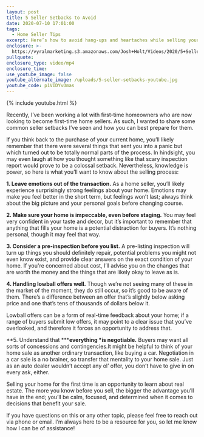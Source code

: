 ```yaml
---
layout: post
title: 5 Seller Setbacks to Avoid
date: 2020-07-10 17:01:00
tags:
  - Home Seller Tips
excerpt: Here’s how to avoid hang-ups and heartaches while selling your home.
enclosure: >-
  https://vyralmarketing.s3.amazonaws.com/Josh+Holt/Videos/2020/5+Seller+Setbacks+to+Avoid.mp4
pullquote:
enclosure_type: video/mp4
enclosure_time:
use_youtube_image: false
youtube_alternate_image: /uploads/5-seller-setbacks-youtube.jpg
youtube_code: p1VIDYvOmas
---
```


{% include youtube.html %}

Recently, I’ve been working a lot with first-time homeowners who are now looking to become first-time home sellers. As such, I wanted to share some common seller setbacks I’ve seen and how you can best prepare for them.&nbsp;

If you think back to the purchase of your current home, you’ll likely remember that there were several things that sent you into a panic but which turned out to be totally normal parts of the process. In hindsight, you may even laugh at how you thought something like that scary inspection report would prove to be a colossal setback. Nevertheless, knowledge is power, so here is what you’ll want to know about the selling process:&nbsp;

**1\. Leave emotions out of the transaction.** As a home seller, you’ll likely experience surprisingly strong feelings about your home. Emotions may make you feel better in the short term, but feelings won’t last; always think about the big picture and your personal goals before changing course.&nbsp;

**2\. Make sure your home is impeccable, even before staging.** You may feel very confident in your taste and decor, but it’s important to remember that anything that fills your home is a potential distraction for buyers. It’s nothing personal, though it may feel that way.&nbsp;

**3\. Consider a pre-inspection before you list.** A pre-listing inspection will turn up things you should definitely repair, potential problems you might not even know exist, and provide clear answers on the exact condition of your home. If you're concerned about cost, I’ll advise you on the changes that are worth the money and the things that are likely okay to leave as is.&nbsp;

**4\. Handling lowball offers well.** Though we’re not seeing many of these in the market of the moment, they do still occur, so it’s good to be aware of them. There’s a difference between an offer that’s slightly below asking price and one that’s tens of thousands of dollars below it.&nbsp;

Lowball offers can be a form of real-time feedback about your home; if a range of buyers submit low offers, it may point to a clear issue that you’ve overlooked, and therefore it forces an opportunity to address that.&nbsp;

**5\. Understand that&nbsp;*****everything&nbsp;*is negotiable.**&nbsp;Buyers may want all sorts of concessions and contingencies.It might be helpful to think of your home sale as another ordinary transaction, like buying a car. Negotiation in a car sale is a no brainer, so transfer that mentality to your home sale. Just as an auto dealer wouldn’t accept any ol’ offer, you don’t have to give in on every ask, either.&nbsp;

Selling your home for the first time is an opportunity to learn about real estate. The more you know before you sell, the bigger the advantage you’ll have in the end; you’ll be calm, focused, and determined when it comes to decisions that benefit your sale.&nbsp;

If you have questions on this or any other topic, please feel free to reach out via phone or email. I’m always here to be a resource for you, so let me know how I can be of assistance\!
